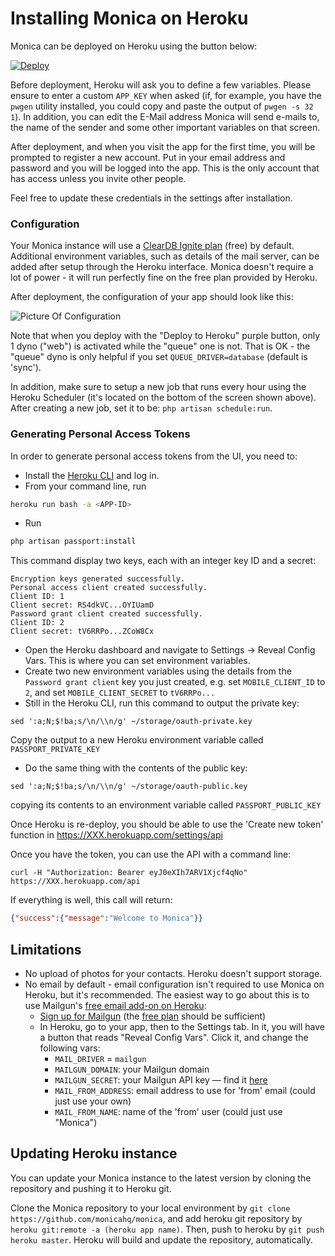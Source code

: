 # Installing Monica on Heroku

Monica can be deployed on Heroku using the button below:

[![Deploy](https://www.herokucdn.com/deploy/button.svg)](https://heroku.com/deploy?template=https://github.com/monicahq/monica/tree/master)

Before deployment, Heroku will ask you to define a few variables.
Please ensure to enter a custom `APP_KEY` when asked (if, for example, you have the `pwgen` utility installed, you could copy and paste the output of `pwgen -s 32 1`).
In addition, you can edit the E-Mail address Monica will send e-mails to, the name of the sender and some other important variables on that screen.

After deployment, and when you visit the app for the first time, you will be prompted to register a new account. Put in your email address and password and you will be logged into the app. This is the only account that has access unless you invite other people.

Feel free to update these credentials in the settings after installation.

### Configuration 

Your Monica instance will use a [ClearDB Ignite plan](https://elements.heroku.com/addons/cleardb) (free) by default. Additional environment variables, such as details of the mail server, can be added after setup through the Heroku interface.
Monica doesn't require a lot of power - it will run perfectly fine on the free plan provided by Heroku. 

After deployment, the configuration of your app should look like this:

![Picture Of Configuration](https://user-images.githubusercontent.com/25419741/45253146-9f904800-b362-11e8-916b-8980fc2a83d8.png)

Note that when you deploy with the "Deploy to Heroku" purple button, only 1 dyno ("web") is activated while the "queue" one is not. That is OK - the "queue" dyno is only helpful if you set `QUEUE_DRIVER=database` (default is 'sync').

In addition, make sure to setup a new job that runs every hour using the Heroku Scheduler (it's located on the bottom of the screen shown above). After creating a new job, set it to be: `php artisan schedule:run`.

### Generating Personal Access Tokens

In order to generate personal access tokens from the UI, you need to:

* Install the [Heroku CLI](https://devcenter.heroku.com/categories/command-line) and log in.
* From your command line, run
```sh
heroku run bash -a <APP-ID>
```
* Run
```sh
php artisan passport:install
```
  This command display two keys, each with an integer key ID and a secret:
  ```
Encryption keys generated successfully.
Personal access client created successfully.
Client ID: 1
Client secret: RS4dkVC...OYIUamD
Password grant client created successfully.
Client ID: 2
Client secret: tV6RRPo...ZCoW8Cx
```
* Open the Heroku dashboard and navigate to Settings -> Reveal Config Vars. This is where you can set environment variables.
* Create two new environment variables using the details from the `Password grant client` key you just created, e.g. set `MOBILE_CLIENT_ID` to `2`, and set `MOBILE_CLIENT_SECRET` to `tV6RRPo...`
* Still in the Heroku CLI, run this command to output the private key:
```
sed ':a;N;$!ba;s/\n/\\n/g' ~/storage/oauth-private.key
```
   Copy the output to a new Heroku environment variable called `PASSPORT_PRIVATE_KEY`
* Do the same thing with the contents of the public key:
```
sed ':a;N;$!ba;s/\n/\\n/g' ~/storage/oauth-public.key
```
copying its contents to an environment variable called `PASSPORT_PUBLIC_KEY`

Once Heroku is re-deploy, you should be able to use the 'Create new token' function in https://XXX.herokuapp.com/settings/api

Once you have the token, you can use the API with a command line:
```
curl -H "Authorization: Bearer eyJ0eXIh7ARV1Xjcf4qNo" https://XXX.herokuapp.com/api
```
If everything is well, this call will return:
```json
{"success":{"message":"Welcome to Monica"}}
```

## Limitations

* No upload of photos for your contacts. Heroku doesn't support storage.
* No email by default - email configuration isn't required to use Monica on Heroku, but it's recommended. The easiest way to go about this is to use Mailgun's [free email add-on on Heroku](https://elements.heroku.com/addons/mailgun):
  * [Sign up for Mailgun](https://signup.mailgun.com/new/signup) (the [free plan](https://www.mailgun.com/pricing) should be sufficient)
  * In Heroku, go to your app, then to the Settings tab. In it, you will have a button that reads "Reveal Config Vars". Click it, and change the following vars:
    * `MAIL_DRIVER` = `mailgun`
    * `MAILGUN_DOMAIN`: your Mailgun domain
    * `MAILGUN_SECRET`: your Mailgun API key — find it [here](https://app.mailgun.com/app/account/security)
    * `MAIL_FROM_ADDRESS`: email address to use for 'from' email (could just use your own)
    * `MAIL_FROM_NAME`: name of the 'from' user (could just use "Monica")
  

## Updating Heroku instance

You can update your Monica instance to the latest version by cloning the repository and pushing it to Heroku git.

Clone the Monica repository to your local environment by `git clone https://github.com/monicahq/monica`, and add heroku git repository by `heroku git:remote -a (heroku app name)`. Then, push to heroku by `git push heroku master`. Heroku will build and update the repository, automatically.
